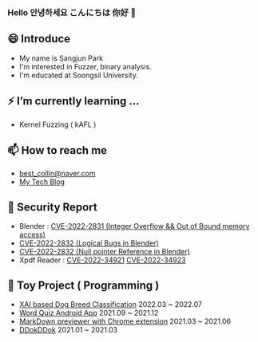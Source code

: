 ### Hello 안녕하세요 こんにちは 你好 👋

## 😄 Introduce 
- My name is Sangjun Park
- I'm interested in Fuzzer, binary analysis.
- I'm educated at Soongsil University.

## ⚡ I’m currently learning ...
- Kernel Fuzzing ( kAFL )

## 📫 How to reach me
- best_collin@naver.com
- [My Tech Blog](http://sangjun.xyz)

## 🌱 Security Report
- Blender : [CVE-2022-2831 (Integer Overflow && Out of Bound memory access)](https://cve.mitre.org/cgi-bin/cvename.cgi?name=CVE-2022-2831)
- [CVE-2022-2832 (Logical Bugs in Blender)](https://cve.mitre.org/cgi-bin/cvename.cgi?name=CVE-2022-2833)
- [CVE-2022-2832 (Null pointer Reference in Blender)](https://cve.mitre.org/cgi-bin/cvename.cgi?name=CVE-2022-2832)
- Xpdf Reader : [CVE-2022-34921](https://cve.mitre.org/cgi-bin/cvename.cgi?name=CVE-2022-34921) [CVE-2022-34923](https://cve.mitre.org/cgi-bin/cvename.cgi?name=CVE-2022-34923)


## 👯 Toy Project ( Programming )
- [XAI based Dog Breed Classification](https://github.com/Classufy/xai-dog-breed-classification) 2022.03 ~ 2022.07
- [Word Quiz Android App](https://www.youtube.com/watch?v=67S_BsujPGk) 2021.09 ~ 2021.12
- [MarkDown previewer with Chrome extension](https://chrome.google.com/webstore/detail/markdown-previewer/kjpemlmcdcemopobmeidmgaanlceingm?hl=ko) 2021.03 ~ 2021.06
- [DDokDDok](https://tv.kakao.com/v/419147965) 2021.01 ~ 2021.03
<!--
**5angjun/5angjun** is a ✨ _special_ ✨ repository because its `README.md` (this file) appears on your GitHub profile.

Here are some ideas to get you started:

- 🔭 I’m currently working on ...
- 🌱 I’m currently learning ...
- 👯 I’m looking to collaborate on ...
- 🤔 I’m looking for help with ...
- 💬 Ask me about ...
- 📫 How to reach me: ...
- 😄 Pronouns: ...
- ⚡ Fun fact: ...
-->

